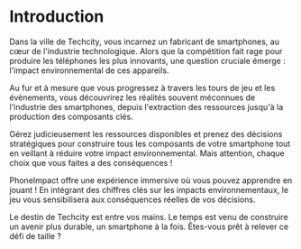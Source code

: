 # Introduction
Dans la ville de Techcity, vous incarnez un fabricant de smartphones, au cœur de l'industrie technologique. Alors que la compétition fait rage pour produire les téléphones les plus innovants, une question cruciale émerge : l'impact environnemental de ces appareils.

Au fur et à mesure que vous progressez à travers les tours de jeu et les évènements, vous découvrirez les réalités souvent méconnues de l'industrie des smartphones, depuis l'extraction des ressources jusqu'à la production des composants clés.

Gérez judicieusement les ressources disponibles et prenez des décisions stratégiques pour construire tous les composants de votre smartphone tout en veillant à réduire votre impact environnemental. Mais attention, chaque choix que vous faites a des conséquences !

PhoneImpact offre une expérience immersive où vous pouvez apprendre en jouant ! En intégrant des chiffres clés sur les impacts environnementaux, le jeu vous sensibilisera aux conséquences réelles de vos décisions.

Le destin de Techcity est entre vos mains. Le temps est venu de construire un avenir plus durable, un smartphone à la fois. Êtes-vous prêt à relever ce défi de taille ?
